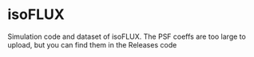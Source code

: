 # isoFLUX
Simulation code and dataset of isoFLUX.
The PSF coeffs are too large to upload, but you can find them in the Releases code

